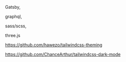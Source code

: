Gatsby, 

graphql, 

sass/scss, 

three.js





https://github.com/hawezo/tailwindcss-theming

https://github.com/ChanceArthur/tailwindcss-dark-mode